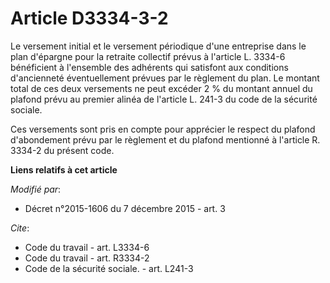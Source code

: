 # Article D3334-3-2

Le versement initial et le versement périodique d'une entreprise dans le plan d'épargne pour la retraite collectif prévus à
l'article L. 3334-6 bénéficient à l'ensemble des adhérents qui satisfont aux conditions d'ancienneté éventuellement prévues
par le règlement du plan. Le montant total de ces deux versements ne peut excéder 2 % du montant annuel du plafond prévu au
premier alinéa de l'article L. 241-3 du code de la sécurité sociale. 

Ces versements sont pris en compte pour apprécier le respect du plafond d'abondement prévu par le règlement et du plafond
mentionné à l'article R. 3334-2 du présent code.

**Liens relatifs à cet article**

_Modifié par_:

  - Décret n°2015-1606 du 7 décembre 2015 - art. 3

_Cite_:

  - Code du travail - art. L3334-6
  - Code du travail - art. R3334-2
  - Code de la sécurité sociale. - art. L241-3
